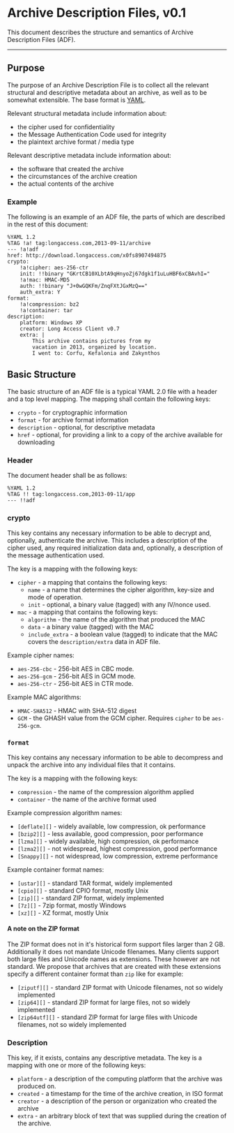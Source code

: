 # Archive Description Files, v0.1

This document describes the structure and
semantics of Archive Description Files (ADF). 

---

## Purpose

The purpose of an Archive Description File is to
collect all the relevant structural and
descriptive metadata about an archive, as well as
to be somewhat extensible. The base format is
[YAML][].

Relevant structural metadata include information about:
   
* the cipher used for confidentiality
* the Message Authentication Code used for integrity
* the plaintext archive format / media type

Relevant descriptive metadata include information about:

   * the software that created the archive
   * the circumstances of the archive creation
   * the actual contents of the archive

### Example

The following is an example of an ADF file, the
parts of which are described in the rest of this
document:

    %YAML 1.2
    %TAG !a! tag:longaccess.com,2013-09-11/archive
    --- !a!adf
    href: http://download.longaccess.com/x0fs8907494875
    crypto:
        !a!cipher: aes-256-ctr
        init: !!binary "GKrtCB10XLbtA9qHnyoZj67dgk1f1uLuHBF6xCBAvhI="
        !a!mac: HMAC-MD5
        auth: !!binary "J+0wGQKFm/ZnqFXtJGxMzQ==" 
        auth_extra: Y
    format:
        !a!compression: bz2
        !a!container: tar
    description:
        platform: Windows XP
        creator: Long Access Client v0.7
        extra: |
            This archive contains pictures from my
            vacation in 2013, organized by location.
            I went to: Corfu, Kefalonia and Zakynthos

## Basic Structure

The basic structure of an ADF file is a typical YAML 2.0
file with a header and a top level mapping. The mapping 
shall contain the following keys:

* `crypto` - for cryptographic information
* `format` - for archive format information
* `description`  - optional, for descriptive metadata
* `href` - optional, for providing a link to a copy of the archive available for downloading

### Header

The document header shall be as follows:

    %YAML 1.2
    %TAG !! tag:longaccess.com,2013-09-11/app
    --- !!adf

### crypto

This key contains any necessary information to be
able to decrypt and, optionally, authenticate the
archive. This includes a description of the
cipher used, any required initialization data
and, optionally, a description of the message authentication
used.

The key is a mapping with the following keys:

* `cipher` - a mapping that contains the following keys:
    - `name` - a name that determines the cipher algorithm, key-size and mode of operation.
    - `init` - optional, a binary value (tagged) with any IV/nonce used.
* `mac` - a mapping that contains the following keys:
    - `algorithm` - the name of the algorithm that produced the MAC
    - `data` - a binary value (tagged) with the MAC
    - `include_extra` - a boolean value (tagged) to indicate that the MAC covers the `description/extra` data in ADF file.

Example cipher names:

* `aes-256-cbc` - 256-bit AES in CBC mode.
* `aes-256-gcm` - 256-bit AES in GCM mode.
* `aes-256-ctr` - 256-bit AES in CTR mode.

Example MAC algorithms:

* `HMAC-SHA512` - HMAC with SHA-512 digest
* `GCM` - the GHASH value from the GCM cipher. Requires `cipher` to be `aes-256-gcm`.

### `format`

This key contains any necessary information to be
able to decompress and unpack the archive into any individual 
files that it contains.

The key is a mapping with the following keys:

* `compression` - the name of the compression algorithm applied 
* `container` - the name of the archive format used

Example compression algorithm names:

* `[deflate][]` - widely available, low compression, ok performance
* `[bzip2][]` - less available, good compression, poor performance
* `[lzma][]` - widely available, high compression, ok performance
* `[lzma2][]` - not widespread, highest compression, good performance
* `[Snappy][]` - not widespread, low compression,  extreme performance

Example container format names:

* `[ustar][]` - standard TAR format, widely implemented
* `[cpio][]` - standard CPIO format, mostly Unix
* `[zip][]` - standard ZIP format, widely implemented
* `[7z][]` - 7zip format, mostly Windows
* `[xz][]` - XZ format, mostly Unix 

#### A note on the ZIP format

The ZIP format does not in it's historical form support files larger than 2 GB.
Additionally it does not mandate Unicode filenames. Many clients support both
large files and Unicode names as extensions. These however are not standard. We
propose that archives that are created with these extensions specify a
different container format than `zip` like for example: 

* `[ziputf][]` - standard ZIP format with Unicode filenames, not so widely implemented
* `[zip64][]` - standard ZIP format for large files, not so widely implemented
* `[zip64utf][]` - standard ZIP format for large files with Unicode filenames, not so widely implemented

### Description

This key, if it exists, contains any descriptive
metadata. The key is a mapping with one or more
of the following keys:

* `platform` - a description of the computing platform that the archive was produced on.
* `created` - a timestamp for the time of the archive creation, in ISO format 
* `creator` - a description of the person or organization who created the archive
* `extra` - an arbitrary block of text that was supplied during the creation of the archive.

 [YAML]: http://www.yaml.org "YAML"
 [deflate]: https://en.wikipedia.org/wiki/DEFLATE#Stream_format "Deflate stream format"
 [Snappy]: http://code.google.com/p/snappy/source/browse/trunk/README
 [lzma]: https://en.wikipedia.org/wiki/LZMA#Compressed_format_overview "LZMA compressed format"
 [bzip2]: https://en.wikipedia.org/wiki/Bzip2#File_format "Bzip2"
 [zip]: https://en.wikipedia.org/wiki/ZIP_(file_format) "Zip file format"
 [7z]: http://www.7-zip.org/7z.htmla "7z file format"
 [xz]: http://tukaani.org/xz/xz-file-format.txt "XZ file format"
 [ustar]: http://pubs.opengroup.org/onlinepubs/9699919799/utilities/pax.html#tag_20_92_13_06 "ustar file format"
 [cpio]: http://pubs.opengroup.org/onlinepubs/9699919799/utilities/pax.html#tag_20_92_13_07 "cpio file format"
